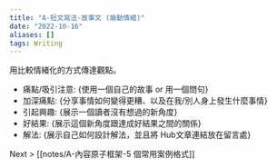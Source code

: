 ```yaml
---
title: "A-短文寫法-故事文 (煽動情緒)"
date: "2022-10-16"
aliases: []
tags: Writing
---
```


用比較情緒化的方式傳達觀點。

- 痛點/吸引注意: {使用一個自己的故事 or 用一個問句}
- 加深痛點: {分享事情如何變得更糟、以及在我/別人身上發生什麼事情}
- 引起興趣: {展示一個讀者沒有想過的新角度}
- 好結果: {展示這個新角度跟達成好結果之間的關係}
- 解法: {展示自己如何設計解法，並且將 Hub文章連結放在留言處}

Next > [[notes/A-內容原子框架-5 個常用案例格式]]